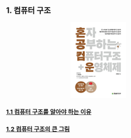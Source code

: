 ## 1. 컴퓨터 구조

<p align="center">
  <img src="../images/혼공컴운.jpg" style="width: 30%; margin: 0 auto;" />
</p>

### [1.1 컴퓨터 구조를 알아야 하는 이유](./1.1%20%EC%BB%B4%ED%93%A8%ED%84%B0%20%EA%B5%AC%EC%A1%B0%EB%A5%BC%20%EC%95%8C%EC%95%84%EC%95%BC%20%ED%95%98%EB%8A%94%20%EC%9D%B4%EC%9C%A0.md)

### [1.2 컴퓨터 구조의 큰 그림](./1.2%20%EC%BB%B4%ED%93%A8%ED%84%B0%20%EA%B5%AC%EC%A1%B0%EC%9D%98%20%ED%81%B0%20%EA%B7%B8%EB%A6%BC.md)
